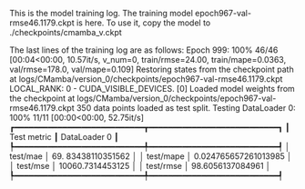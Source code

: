 This is the model training log. The training model epoch967-val-rmse46.1179.ckpt is here. To use it, copy the model to ./checkpoints/cmamba_v.ckpt 

The last lines of the training log are as follows: 
Epoch 999: 100% 46/46 [00:04<00:00, 10.57it/s, v_num=0, train/rmse=24.00, train/mape=0.0363, val/rmse=178.0, val/mape=0.109]
Restoring states from the checkpoint path at logs/CMamba/version_0/checkpoints/epoch967-val-rmse46.1179.ckpt 
LOCAL_RANK: 0 - CUDA_VISIBLE_DEVICES. [0] 
Loaded model weights from the checkpoint at logs/CMamba/version_0/checkpoints/epoch967-val-rmse46.1179.ckpt 
350 data points loaded as test split.
Testing DataLoader 0: 100% 11/11 [00:00<00:00, 52.75it/s] 
┏━━━━━━━━━━━━━━━━━━━━━━━━━━━┳━━━━━━━━━━━━━━━━━━━━━━━━━━━┓ 
┃        Test metric        ┃       DataLoader 0        ┃ 
┡━━━━━━━━━━━━━━━━━━━━━━━━━━━╇━━━━━━━━━━━━━━━━━━━━━━━━━━━┩ 
│         test/mae          │ 69. 83438110351562        │ 
│ test/mape                 │ 0.024765657261013985      │ 
│ test/mse                  │ 10060.7314453125          │ 
│ test/rmse                 │ 98.6056137084961          │
┡━━━━━━━━━━━━━━━━━━━━━━━━━━━╇━━━━━━━━━━━━━━━━━━━━━━━━━━━┩ 
